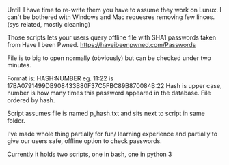 Untill I have time to re-write them you have to assume they work on Lunux.
I can't be bothered with Windows and Mac requesres removing few linces. (sys related, mostly cleaning)

Those scripts lets your users query offline file with SHA1 passwords taken from Have I been Pwned.
https://haveibeenpwned.com/Passwords

File is to big to open normally (obviously) but can be checked under two minutes.

Format is: HASH:NUMBER
eg. 11:22 is 17BA0791499DB908433B80F37C5FBC89B870084B:22
Hash is upper case, number is how many times this password appeared in the database.
File ordered by hash.

Script assumes file is named p_hash.txt and sits next to script in same folder.

I've made whole thing partially for fun/ learning experience and partially to give our users safe, 
offline option to check passwords.

Currently it holds two scripts, one in bash, one in python 3
